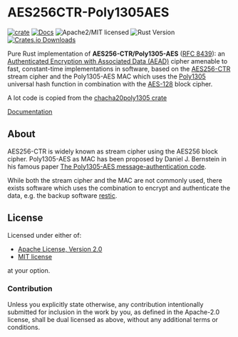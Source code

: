# AES256CTR-Poly1305AES

[![crate][crate-image]][crate-link]
[![Docs][docs-image]][docs-link]
![Apache2/MIT licensed][license-image]
![Rust Version][rustc-image]
[![Crates.io Downloads][downloads-image]][crate-link]

Pure Rust implementation of **AES256-CTR/Poly1305-AES** ([RFC 8439][1]): an
[Authenticated Encryption with Associated Data (AEAD)][2] cipher amenable to
fast, constant-time implementations in software, based on the [AES256-CTR][3]
stream cipher and the Poly1305-AES MAC which uses the [Poly1305][4] universal
hash function in combination with the [AES-128][5] block cipher.

A lot code is copied from the [chacha20poly1305 crate][6]

[Documentation][docs-link]

## About

AES256-CTR is widely known as stream cipher using the AES256 block cipher.
Poly1305-AES as MAC has been proposed by Daniel J. Bernstein in his famous
paper [The Poly1305-AES message-authentication code][7].

While both the stream cipher and the MAC are not commonly used, there exists
software which uses the combination to encrypt and authenticate the data, e.g.
the backup software [restic][8].


## License

Licensed under either of:

 * [Apache License, Version 2.0](http://www.apache.org/licenses/LICENSE-2.0)
 * [MIT license](http://opensource.org/licenses/MIT)

at your option.

### Contribution

Unless you explicitly state otherwise, any contribution intentionally submitted
for inclusion in the work by you, as defined in the Apache-2.0 license, shall be
dual licensed as above, without any additional terms or conditions.

[//]: # (badges)

[crate-image]: https://img.shields.io/crates/v/aes256ctr_poly1305aes.svg
[crate-link]: https://crates.io/crates/aes256ctr_poly1305aes
[docs-image]: https://docs.rs/aes256ctr_poly1305aes/badge.svg
[docs-link]: https://docs.rs/aes256ctr_poly1305aes/
[license-image]: https://img.shields.io/badge/license-Apache2.0/MIT-blue.svg
[rustc-image]: https://img.shields.io/badge/rustc-1.51+-blue.svg
[downloads-image]: https://img.shields.io/crates/d/aes256ctr_poly1305aes.svg

[//]: # (general links)

[1]: https://tools.ietf.org/html/rfc8439
[2]: https://en.wikipedia.org/wiki/Authenticated_encryption
[3]: https://docs.rs/aes/latest/aes/struct.Aes256Ctr.html
[4]: https://github.com/RustCrypto/universal-hashes/tree/master/poly1305
[5]: https://docs.rs/aes/latest/aes/struct.Aes128.html
[6]: https://crates.io/crates/aes256ctr_poly1305aes 
[7]: https://cr.yp.to/mac/poly1305-20050329.pdf
[8]: https://github.com/restic/restic
